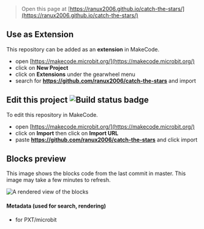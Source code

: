 
> Open this page at [https://ranux2006.github.io/catch-the-stars/](https://ranux2006.github.io/catch-the-stars/)

## Use as Extension

This repository can be added as an **extension** in MakeCode.

* open [https://makecode.microbit.org/](https://makecode.microbit.org/)
* click on **New Project**
* click on **Extensions** under the gearwheel menu
* search for **https://github.com/ranux2006/catch-the-stars** and import

## Edit this project ![Build status badge](https://github.com/ranux2006/catch-the-stars/workflows/MakeCode/badge.svg)

To edit this repository in MakeCode.

* open [https://makecode.microbit.org/](https://makecode.microbit.org/)
* click on **Import** then click on **Import URL**
* paste **https://github.com/ranux2006/catch-the-stars** and click import

## Blocks preview

This image shows the blocks code from the last commit in master.
This image may take a few minutes to refresh.

![A rendered view of the blocks](https://github.com/ranux2006/catch-the-stars/raw/master/.github/makecode/blocks.png)

#### Metadata (used for search, rendering)

* for PXT/microbit
<script src="https://makecode.com/gh-pages-embed.js"></script><script>makeCodeRender("{{ site.makecode.home_url }}", "{{ site.github.owner_name }}/{{ site.github.repository_name }}");</script>
